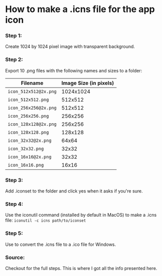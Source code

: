 # How to make a .icns file for the app icon

### Step 1:
Create 1024 by 1024 pixel image with transparent background.

### Step 2:
Export 10 .png files with the following names and sizes to a folder:

|Filename             |Image Size (in pixels)   |
|---------------------|-------------------------|
|`icon_512x512@2x.png`|1024x1024                |
|`icon_512x512.png`   |512x512                  |
|`icon_256x256@2x.png`|512x512                  |
|`icon_256x256.png`	  |256x256                  |
|`icon_128x128@2x.png`|256x256                  |
|`icon_128x128.png`	  |128x128                  |
|`icon_32x32@2x.png`  |64x64                    |
|`icon_32x32.png`	    |32x32                    |
|`icon_16x16@2x.png`	|32x32                    |
|`icon_16x16.png`	    |16x16                    |

### Step 3:
Add .iconset to the folder and click yes when it asks if you're sure.

### Step 4:
Use the iconutil command (installed by default in MacOS) to make a .icns file:
`iconutil -c icns path/to/iconset`

### Step 5:
Use [](https://www.coolutils.com/online/ICNS-to-ICO) to convert the .icns file
to a .ico file for Windows.

### Source:
Checkout [](https://eshop.macsales.com/blog/28492-create-your-own-custom-icons-in-10-7-5-or-later/) for the full steps. This is where I got all the info presented here.
